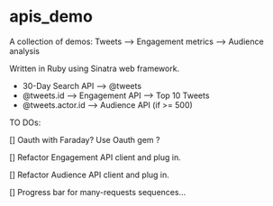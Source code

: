# apis_demo
A collection of demos: Tweets --> Engagement metrics --> Audience analysis

Written in Ruby using Sinatra web framework.

* 30-Day Search API --> @tweets
* @tweets.id --> Engagement API --> Top 10 Tweets
* @tweets.actor.id --> Audience API (if >= 500)

TO DOs:


[] Oauth with Faraday? Use Oauth gem ?

[] Refactor Engagement API client and plug in.

[] Refactor Audience API client and plug in. 

[] Progress bar for many-requests sequences...
